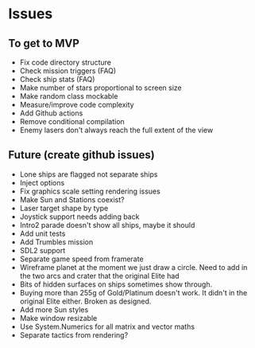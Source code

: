 # Issues

## To get to MVP
- Fix code directory structure
- Check mission triggers (FAQ)
- Check ship stats (FAQ)
- Make number of stars proportional to screen size
- Make random class mockable
- Measure/improve code complexity
- Add Github actions
- Remove conditional compilation
- Enemy lasers don't always reach the full extent of the view

## Future (create github issues)
- Lone ships are flagged not separate ships
- Inject options
- Fix graphics scale setting rendering issues
- Make Sun and Stations coexist?
- Laser target shape by type
- Joystick support needs adding back
- Intro2 parade doesn't show all ships, maybe it should
- Add unit tests
- Add Trumbles mission
- SDL2 support
- Separate game speed from framerate
- Wireframe planet at the moment we just draw a circle. Need to add in the two arcs and crater that the original Elite had
- Bits of hidden surfaces on ships sometimes show through.  
- Buying more than 255g of Gold/Platinum doesn't work.  It didn't in the original Elite either.  Broken as designed.
- Add more Sun styles
- Make window resizable
- Use System.Numerics for all matrix and vector maths
- Separate tactics from rendering?
